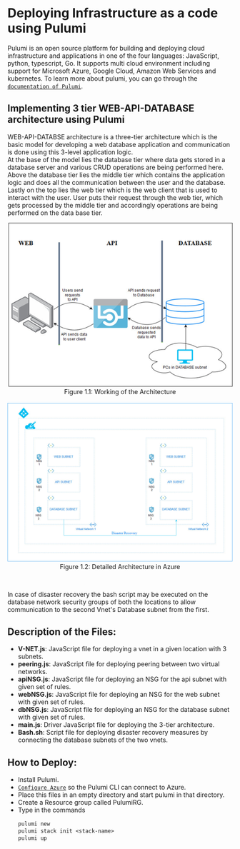 # Deploying Infrastructure as a code using Pulumi

Pulumi is an open source platform for building and deploying cloud infrastructure and applications in one of the four languages: JavaScript, python, typescript, Go. It supports multi cloud environment including support for Microsoft Azure, Google Cloud, Amazon Web Services and kubernetes. To learn more about pulumi, you can go through the [`documentation of Pulumi`](https://www.pulumi.com/docs/).

## Implementing 3 tier WEB-API-DATABASE architecture using Pulumi

WEB-API-DATABSE architecture is a three-tier architecture which is the basic model for developing a web database application and communication is done using this 3-level application logic.</br> 
At the base of the model lies the database tier where data gets stored in a database server and various CRUD operations are being performed here. Above the database tier lies the middle tier which contains the application logic and does all the communication between the user and the database. Lastly on the top lies the web tier which is the web client that is used to interact with the user. User puts their request through the web tier, which gets processed by the middle tier and accordingly operations are being performed on the data base tier.</br>

<p align="center">
<img src="./Figures/ARCH.png"></br>
Figure 1.1: Working of the Architecture 
</br></br>
<img src="./Figures/ARCHF.jpg">
Figure 1.2: Detailed Architecture in Azure
</p>
</br>

In case of disaster recovery the bash script may be executed on the database network security groups of both the locations to allow communication to the second Vnet's Database subnet from the first.</br>

## Description of the Files:
- **V-NET.js**: JavaScript file for deploying a vnet in a given location with 3 subnets.
- **peering.js**: JavaScript file for deploying peering between two virtual networks.
- **apiNSG.js**: JavaScript file for deploying an NSG for the api subnet with given set of rules.
- **webNSG.js**: JavaScript file for deploying an NSG for the web subnet with given set of rules.
- **dbNSG.js**: JavaScript file for deploying an NSG for the database subnet with given set of rules.
- **main.js**: Driver JavaScript file for deploying the 3-tier architecture.
- **Bash.sh**: Script file for deploying disaster recovery measures by connecting the database subnets of the two vnets.

## How to Deploy:
-  Install Pulumi.
- [`Configure Azure`](https://www.pulumi.com/docs/reference/clouds/azure/setup/) so the Pulumi CLI can connect to Azure.
- Place this files in an empty directory and start pulumi in that directory.
- Create a Resource group called PulumiRG.
- Type in the commands 
    ```
    pulumi new
    pulumi stack init <stack-name>
    pulumi up
    ```